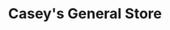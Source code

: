 ---
title: "Casey's General Store"
url: /lincoln/caseys-general-store-north-27th-street/
shop: Lebensmittel
---